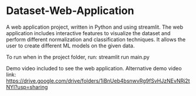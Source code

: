 # Dataset-Web-Application
A web application project, written in Python and using streamlit. The web application includes interactive features to visualize the dataset and perform different normalization and classification techniques. It allows the user to create different ML models on the given data.

To run when in the project folder, run: streamlit run main.py

Demo video included to see the web application.
Alternative demo video link:
https://drive.google.com/drive/folders/1iBnUeb4bsnwvRg9fSvHJzNEvNRj2tNYl?usp=sharing 
